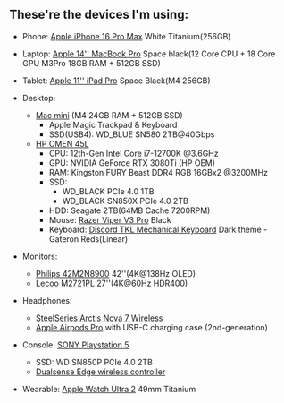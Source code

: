 ## These're the devices I'm using:

- Phone: [Apple iPhone 16 Pro Max](https://www.apple.com/iphone-16-pro/) White Titanium(256GB)

- Laptop: [Apple 14'' MacBook Pro](https://www.apple.com/macbook-pro-14-and-16/) Space black(12 Core CPU + 18 Core GPU M3Pro 18GB RAM + 512GB SSD)

- Tablet: [Apple 11'' iPad Pro](https://www.apple.com/ipad-pro/) Space Black(M4 256GB)

- Desktop:
  - [Mac mini](https://www.apple.com/mac-mini/) (M4 24GB RAM + 512GB SSD)
    - Apple Magic Trackpad & Keyboard
    - SSD(USB4): WD_BLUE SN580 2TB@40Gbps
  - [HP OMEN 45L](https://www.omen.com/us/en/desktops/omen-45l.html)
    - CPU: 12th-Gen Intel Core i7-12700K @3.6GHz
    - GPU: NVIDIA GeForce RTX 3080Ti (HP OEM)
    - RAM: Kingston FURY Beast DDR4 RGB 16GBx2 @3200MHz
    - SSD:
      - WD_BLACK PCIe 4.0 1TB
      - WD_BLACK SN850X PCIe 4.0 2TB
    - HDD: Seagate 2TB(64MB Cache 7200RPM)
    - Mouse: [Razer Viper V3 Pro](https://www.razer.com/en-us/gaming-mice/razer-viper-v3-pro) Black
    - Keyboard: [Discord TKL Mechanical Keyboard](https://discordmerch.com/products/discord-tkl-mechanical-keyboard) Dark theme - Gateron Reds(Linear)

- Monitors:
  - [Philips 42M2N8900](https://www.usa.philips.com/c-p/42M2N8900_27/evnia-gaming-monitor-oled-gaming-monitor) 42''(4K@138Hz OLED)
  - [Lecoo M2721PL](https://item.m.jd.com/product/10062746266185.html) 27''(4K@60Hz HDR400)
  
- Headphones:
  - [SteelSeries Arctis Nova 7 Wireless](https://cn.steelseries.com/gaming-headsets/arctis-nova-7)
  - [Apple Airpods Pro](https://www.apple.com/airpods-pro/) with USB-C charging case (2nd-generation)

- Console: [SONY Playstation 5](https://playstation.com)
  - SSD: WD SN850P PCIe 4.0 2TB
  - [Dualsense Edge wireless controller](https://direct.playstation.com/en-us/buy-accessories/dualsense-edge-wireless-controller)

- Wearable: [Apple Watch Ultra 2](https://apple.com/apple-watch-ultra-2) 49mm Titanium
